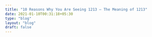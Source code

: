 ```yaml
---
title: "10 Reasons Why You Are Seeing 1213 – The Meaning of 1213"
date: 2021-01-10T00:31:18+05:30
type: "blog"
layout: "blog"
draft: false
---
```


